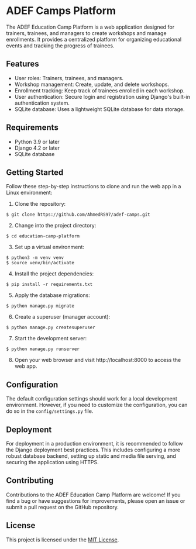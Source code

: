 # ADEF Camps Platform

The ADEF Education Camp Platform is a web application designed for trainers, trainees, and managers to create workshops
and manage enrollments. It provides a centralized platform for organizing educational events and tracking the progress
of trainees.

## Features

- User roles: Trainers, trainees, and managers.
- Workshop management: Create, update, and delete workshops.
- Enrollment tracking: Keep track of trainees enrolled in each workshop.
- User authentication: Secure login and registration using Django's built-in authentication system.
- SQLite database: Uses a lightweight SQLite database for data storage.

## Requirements

- Python 3.9 or later
- Django 4.2 or later
- SQLite database

## Getting Started

Follow these step-by-step instructions to clone and run the web app in a Linux environment:

1. Clone the repository:

```
$ git clone https://github.com/AhmedRS97/adef-camps.git
```

2. Change into the project directory:

```
$ cd education-camp-platform
```

3. Set up a virtual environment:

```
$ python3 -m venv venv
$ source venv/bin/activate
```

4. Install the project dependencies:

```
$ pip install -r requirements.txt
```

5. Apply the database migrations:

```
$ python manage.py migrate
```

6. Create a superuser (manager account):

```
$ python manage.py createsuperuser
```

7. Start the development server:

```
$ python manage.py runserver
```

8. Open your web browser and visit http://localhost:8000 to access the web app.

## Configuration

The default configuration settings should work for a local development environment. However, if you need to customize
the configuration, you can do so in the `config/settings.py` file.

## Deployment

For deployment in a production environment, it is recommended to follow the Django deployment best practices. This
includes configuring a more robust database backend, setting up static and media file serving, and securing the
application using HTTPS.

## Contributing

Contributions to the ADEF Education Camp Platform are welcome! If you find a bug or have suggestions for improvements, please
open an issue or submit a pull request on the GitHub repository.

## License

This project is licensed under the [MIT License](LICENSE).
